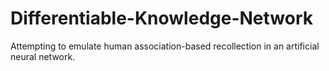 # Differentiable-Knowledge-Network

Attempting to emulate human association-based recollection in an artificial neural network.
